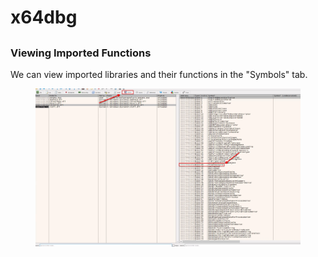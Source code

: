 # x64dbg



##

### Viewing Imported Functions

We can view imported libraries and their functions in the "Symbols" tab.

<figure><img src="../../.gitbook/assets/image (1) (1) (1) (1) (1) (1) (1) (1) (1).png" alt=""><figcaption></figcaption></figure>
